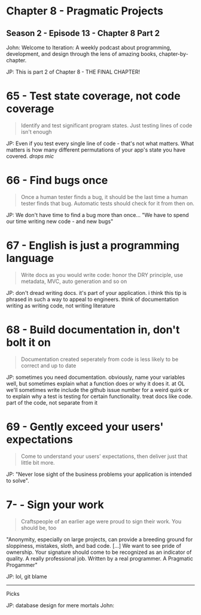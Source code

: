 # Chapter 8 - Pragmatic Projects

## Season 2 - Episode 13 - Chapter 8 Part 2

John: Welcome to Iteration: A weekly podcast about programming, development, and
design through the lens of amazing books, chapter-by-chapter.

JP: This is part 2 of Chapter 8 - THE FINAL CHAPTER!


# 65 - Test state coverage, not code coverage

> Identify and test significant program states. Just testing lines of code isn't enough

JP: Even if you test every single line of code - that's not what matters. What matters is how many different permutations of your app's state you have covered. *drops mic*

# 66 - Find bugs once

> Once a human tester finds a bug, it should be the last time a human tester finds that bug. Automatic tests should check for it from then on.

JP: We don't have time to find a bug more than once... "We have to spend our time writing new code - and new bugs"

# 67 - English is just a programming language

> Write docs as you would write code: honor the DRY principle, use metadata, MVC, auto generation and so on

JP: don't dread writing docs. it's part of your application. i think this tip is phrased in such a way to appeal to engineers. think of documentation writing as writing code, not writing literature

# 68 - Build documentation in, don't bolt it on

> Documentation created seperately from code is less likely to be correct and up to date

JP: sometimes you need documentation. obviously, name your variables well, but sometimes explain what a function does or why it does it. at OL we'll sometimes write include the github issue number for a weird quirk or to explain why a test is testing for certain functionality. treat docs like code. part of the code, not separate from it

# 69 - Gently exceed your users' expectations

> Come to understand your users' expectations, then deliver just that little bit more.

JP: "Never lose sight of the business problems your application is intended to solve".

# 7- - Sign your work

> Craftspeople of an earlier age were proud to sign their work. You should be, too

"Anonymity, especially on large projects, can provide a breeding ground for sloppiness, mistakes, sloth, and bad code. [...] We want to see pride of ownership. Your signature should come to be recognized as an indicator of quality. A really professional job. Written by a real programmer. A Pragmatic Progammer"

JP: lol, git blame

---

Picks

JP: database design for mere mortals
John:
